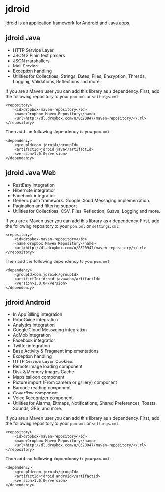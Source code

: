 jdroid
======

jdroid is an application framework for Android and Java apps.

jdroid Java
-----------
* HTTP Service Layer
* JSON & Plain text parsers
* JSON marshallers
* Mail Service
* Exception handling
* Utilities for Collections, Strings, Dates, Files, Encryption, Threads, Logging, Validations, Reflections and more.

If you are a Maven user you can add this library as a dependency. 
First, add the following repository to your `pom.xml` or `settings.xml`:

    <repository>
	    <id>dropbox-maven-repository</id>
		<name>Dropbox Maven Repository</name>
		<url>http://dl.dropbox.com/u/8520947/maven-repository/</url>
	</repository>

Then add the following dependency to your`pom.xml`:

    <dependency>
        <groupId>com.jdroid</groupId>
        <artifactId>jdroid-java</artifactId>
        <version>1.0.0</version>
    </dependency>

jdroid Java Web
---------------
* RestEasy integration
* Hibernate integration
* Facebook integration
* Generic push framework. Google Cloud Messaging implementation.
* Pagination and filtering support
* Utilities for Collections, CSV, Files, Reflection, Guava, Logging and more.

If you are a Maven user you can add this library as a dependency. 
First, add the following repository to your `pom.xml` or `settings.xml`:

    <repository>
        <id>dropbox-maven-repository</id>
		<name>Dropbox Maven Repository</name>
		<url>http://dl.dropbox.com/u/8520947/maven-repository/</url>
	</repository>

Then add the following dependency to your`pom.xml`:

    <dependency>
        <groupId>com.jdroid</groupId>
        <artifactId>jdroid-javaweb</artifactId>
        <version>1.0.0</version>
    </dependency>

jdroid Android
--------------
* In App Billing integration
* RoboGuice integration
* Analytics integration
* Google Cloud Messaging integration
* AdMob integration
* Facebook integration
* Twitter integration
* Base Activity & Fragment implementations
* Exception handling
* HTTP Service Layer. Cookies.
* Remote image loading component
* Disk & Memory Images Cache
* Maps balloon component
* Picture import (From camera or gallery) component
* Barcode reading component
* Coverflow component
* Voice Recognizer component
* Utilities for Alarms, Bitmaps, Notifications, Shared Preferences, Toasts, Sounds, GPS, and more.

If you are a Maven user you can add this library as a dependency. 
First, add the following repository to your `pom.xml` or `settings.xml`:

    <repository>
        <id>dropbox-maven-repository</id>
		<name>Dropbox Maven Repository</name>
		<url>http://dl.dropbox.com/u/8520947/maven-repository/</url>
	</repository>

Then add the following dependency to your`pom.xml`:

    <dependency>
        <groupId>com.jdroid</groupId>
        <artifactId>jdroid-android</artifactId>
        <version>1.0.0</version>
    </dependency>
